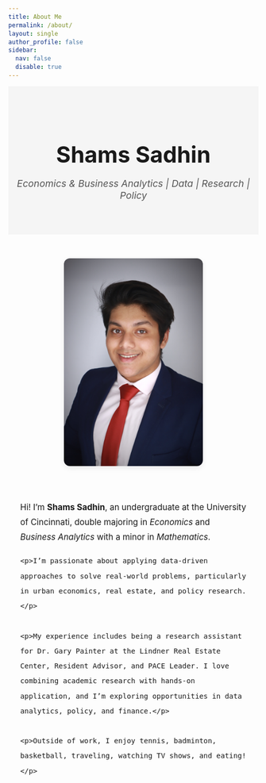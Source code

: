 ```yaml
---
title: About Me
permalink: /about/
layout: single
author_profile: false
sidebar:
  nav: false
  disable: true
---
```


<style>
/* Banner styling */
.hero-banner {
  background: #f5f5f5;
  text-align: center;
  padding: 3rem 1rem;
  font-family: "Inter", sans-serif;
}
.hero-banner h1 {
  font-size: 2.8rem;
  margin-bottom: 0.6rem;
}
.hero-banner p {
  font-style: italic;
  font-size: 1.2rem;
  color: #555;
}

/* Two-column bio layout */
.bio-container {
  display: flex;
  flex-wrap: wrap;
  justify-content: center;
  gap: 3rem;
  max-width: 1100px;
  margin: 3rem auto;
  padding: 0 1.5rem;
  align-items: flex-start;
}
.bio-image img {
  width: 280px;
  border-radius: 12px;
  box-shadow: 0 4px 12px rgba(0, 0, 0, 0.08);
}
.bio-text {
  max-width: 650px;
  font-size: 1.05rem;
  line-height: 1.8;
}
</style>

<!-- Banner -->
<div class="hero-banner">
  <h1>Shams Sadhin</h1>
  <p><em>Economics & Business Analytics | Data | Research | Policy</em></p>
</div>

<!-- Bio Layout -->
<div class="bio-container">
  <div class="bio-image">
    <img src="/assets/images/biopic.jpg" alt="Shams Sadhin headshot">
  </div>
  <div class="bio-text">
    <p>Hi! I’m <strong>Shams Sadhin</strong>, an undergraduate at the University of Cincinnati, double majoring in <em>Economics</em> and <em>Business Analytics</em> with a minor in <em>Mathematics</em>.</p>

    <p>I’m passionate about applying data-driven approaches to solve real-world problems, particularly in urban economics, real estate, and policy research.</p>

    <p>My experience includes being a research assistant for Dr. Gary Painter at the Lindner Real Estate Center, Resident Advisor, and PACE Leader. I love combining academic research with hands-on application, and I’m exploring opportunities in data analytics, policy, and finance.</p>

    <p>Outside of work, I enjoy tennis, badminton, basketball, traveling, watching TV shows, and eating!</p>
  </div>
</div>


